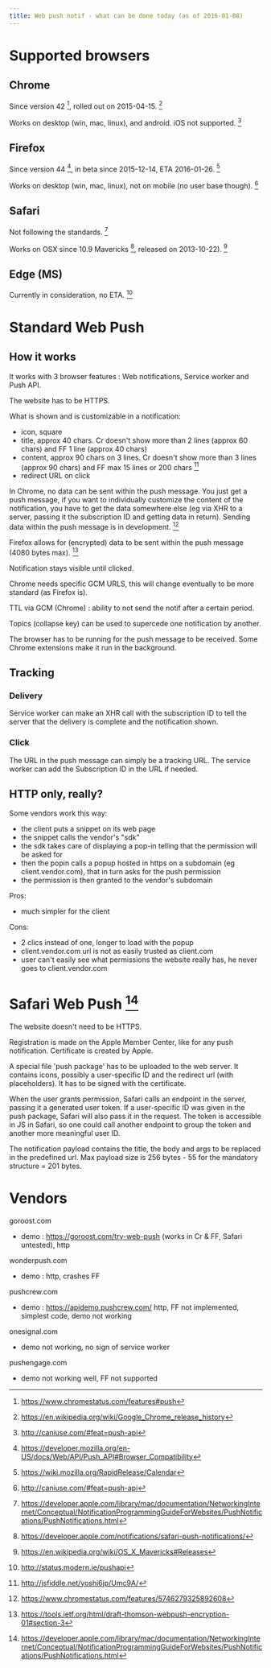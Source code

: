 ```yaml
---
title: Web push notif - what can be done today (as of 2016-01-08)
---
```


# Supported browsers

## Chrome

Since version 42 [^1], rolled out on 2015-04-15. [^2]

Works on desktop (win, mac, linux), and android. iOS not supported. [^3]

## Firefox

Since version 44 [^5], in beta since 2015-12-14, ETA 2016-01-26. [^6]

Works on desktop (win, mac, linux), not on mobile (no user base though). [^3]

## Safari

Not following the standards. [^9]

Works on OSX since 10.9 Mavericks [^7], released on 2013-10-22). [^8]

## Edge (MS)

Currently in consideration, no ETA. [^4]

# Standard Web Push

## How it works

It works with 3 browser features : Web notifications, Service worker and Push API.

The website has to be HTTPS.

What is shown and is customizable in a notification:

- icon, square
- title, approx 40 chars. Cr doesn't show more than 2 lines (approx 60 chars) and FF 1 line (approx 40 chars)
- content, approx 90 chars on 3 lines. Cr doesn't show more than 3 lines (approx 90 chars) and FF max 15 lines or 200 chars [^11]
- redirect URL on click

In Chrome, no data can be sent within the push message. You just get a push message, if you want to individually customize the content of the notification, you have to get the data somewhere else (eg via XHR to a server, passing it the subscription ID and getting data in return). Sending data within the push message is in development. [^10]

Firefox allows for (encrypted) data to be sent within the push message (4080 bytes max). [^12]

Notification stays visible until clicked.

Chrome needs specific GCM URLS, this will change eventually to be more standard (as Firefox is).

TTL via GCM (Chrome) : ability to not send the notif after a certain period.

Topics (collapse key) can be used to supercede one notification by another.

The browser has to be running for the push message to be received. Some Chrome extensions make it run in the background.

## Tracking

### Delivery

Service worker can make an XHR call with the subscription ID to tell the server that the delivery is complete and the notification shown.

### Click

The URL in the push message can simply be a tracking URL. The service worker can add the Subscription ID in the URL if needed.

## HTTP only, really?

Some vendors work this way:

- the client puts a snippet on its web page
- the snippet calls the vendor's "sdk"
- the sdk takes care of displaying a pop-in telling that the permission will be asked for
- then the popin calls a popup hosted in https on a subdomain (eg client.vendor.com), that in turn asks for the push permission
- the permission is then granted to the vendor's subdomain

Pros:

- much simpler for the client

Cons:

- 2 clics instead of one, longer to load with the popup
- client.vendor.com url is not as easily trusted as client.com
- user can't easily see what permissions the website really has, he never goes to client.vendor.com

# Safari Web Push [^9]

The website doesn't need to be HTTPS.

Registration is made on the Apple Member Center, like for any push notification. Certificate is created by Apple.

A special file 'push package' has to be uploaded to the web server. It contains icons, possibly a user-specific ID and the redirect url (with placeholders). It has to be signed with the certificate.

When the user grants permission, Safari calls an endpoint in the server, passing it a generated user token. If a user-specific ID was given in the push package, Safari will also pass it in the request.
The token is accessible in JS in Safari, so one could call another endpoint to group the token and another more meaningful user ID.

The notification payload contains the title, the body and args to be replaced in the predefined url. Max payload size is 256 bytes - 55 for the mandatory structure = 201 bytes.

# Vendors

goroost.com

- demo : https://goroost.com/try-web-push (works in Cr & FF, Safari untested), http

wonderpush.com

- demo : http, crashes FF

pushcrew.com

- demo : https://apidemo.pushcrew.com/ http, FF not implemented, simplest code, demo not working

onesignal.com

- demo not working, no sign of service worker

pushengage.com

- demo not working well, FF not supported

[^1]: https://www.chromestatus.com/features#push
[^2]: https://en.wikipedia.org/wiki/Google_Chrome_release_history
[^3]: http://caniuse.com/#feat=push-api
[^4]: http://status.modern.ie/pushapi
[^5]: https://developer.mozilla.org/en-US/docs/Web/API/Push_API#Browser_Compatibility
[^6]: https://wiki.mozilla.org/RapidRelease/Calendar
[^7]: https://developer.apple.com/notifications/safari-push-notifications/
[^8]: https://en.wikipedia.org/wiki/OS_X_Mavericks#Releases
[^9]: https://developer.apple.com/library/mac/documentation/NetworkingInternet/Conceptual/NotificationProgrammingGuideForWebsites/PushNotifications/PushNotifications.html
[^10]: https://www.chromestatus.com/features/5746279325892608
[^11]: http://jsfiddle.net/yoshi6jp/Umc9A/
[^12]: https://tools.ietf.org/html/draft-thomson-webpush-encryption-01#section-3
